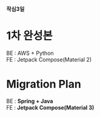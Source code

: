 **작심3일**  
# 1차 완성본
BE : AWS + Python  
FE : Jetpack Compose(Material 2)  

# Migration Plan
BE : **Spring + Java**  
FE : **Jetpack Compose(Material 3)**   
